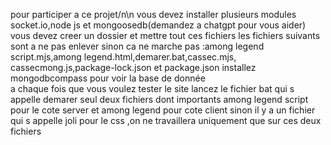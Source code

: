 pour participer a ce projet/n\n
vous devez installer plusieurs modules socket.io,node js et mongoosedb(demandez a chatgpt pour vous aider)
vous devez creer un dossier et mettre tout ces fichiers 
les fichiers suivants sont a ne pas enlever sinon ca ne marche pas :among legend script.mjs,among legend.html,demarer.bat,cassec.mjs, cassecmong.js,package-lock.json et package.json
installez mongodbcompass pour voir la base de donnée  
a chaque fois que vous voulez tester le site lancez le fichier bat qui s appelle demarer
seul deux fichiers dont importants among legend script pour le cote server et among legend pour cote client sinon il y a un fichier qui s appelle joli pour le css ,on ne travaillera uniquement que sur ces deux fichiers
